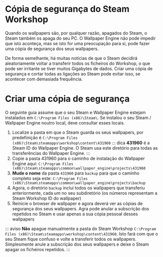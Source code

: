 # Cópia de segurança do Steam Workshop

Quando os wallpapers são, por qualquer razão, apagados do Steam, o Steam também os apaga do seu PC. O Wallpaper Engine não pode impedir que isto aconteça, mas se isto for uma preocupação para si, pode fazer uma cópia de segurança dos seus wallpapers.

De forma semelhante, há muitas notícias de que o Steam decidirá aleatoriamente voltar a transferir todos os ficheiros do Workshop, o que pode ser irritante se tiver muitos Gigabytes de dados. Criar uma cópia de segurança e cortar todas as ligações ao Steam pode evitar isso, se acontecer com demasiada frequência.

# Criar uma cópia de segurança

O seguinte guia assume que o seu Steam e Wallpaper Engine estejam instalados em `C:\Program Files (x86)\Steam\`. Se instalou o seu Steam / Wallpaper Engine noutro local, deve consultar esses locais.

1. Localize a pasta em que o Steam guarda os seus wallpapers, por predefinição é `C:\Program Files (x86)\Steam\steamapps\workshop\content\431960` ::: dica **431960** é a Steam ID do Wallpaper Engine. O Steam usa este diretório para todas as transferências do Wallpaper Engine. :::
2. Copie a pasta 431960 para o caminho de instalação do Wallpaper Engine aqui: `C:\Program Files (x86)\Steam\steamapps\common\wallpaper_engine\projects\431960`
3. **Mude o nome** da pasta `431960` para `backup` para que o caminho completo seja este: `C:\Program Files (x86)\Steam\steamapps\common\wallpaper_engine\projects\backup`
4. Agora, o diretório `backup` inclui todos os wallpapers que transferiu anteriormente, cada um no seu subdiretório (os números representam a Steam Workshop ID do wallpaper)
5. Reinicie o browser de wallpaper e agora deverá ver as cópias de segurança dos seus wallpapers. Agra pode anular a subscrição dos repetidos no Steam e usar apenas a sua cópia pessoal desses wallpapers

::: aviso **Não** apague manualmente a pasta do Steam Workshop `C:\Program Files (x86)\Steam\steamapps\workshop\content\431960`. Isto fará com que o seu Steam fique confuso e volte a transferir todos os wallpapers. Simplesmente anule a subscrição dos seus wallpapers e deixe o Steam apagar os ficheiros repetidos. :::